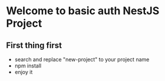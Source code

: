 # Welcome to basic auth NestJS Project ##
## First thing first
- search and replace "new-project" to your project name
- npm install
- enjoy it
